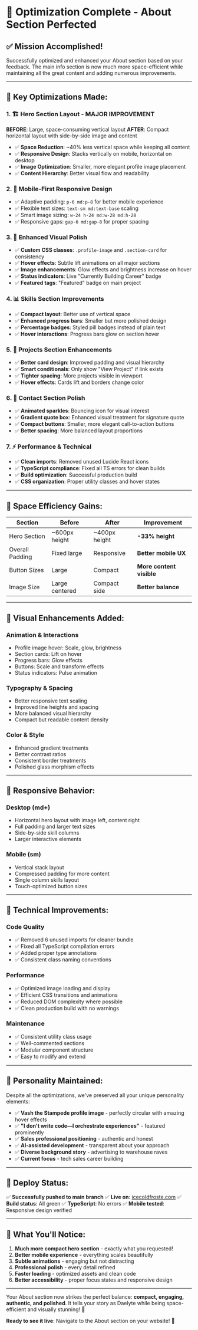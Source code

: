 # 🚀 Optimization Complete - About Section Perfected

## ✅ **Mission Accomplished!**

Successfully optimized and enhanced your About section based on your feedback. The main info section is now much more space-efficient while maintaining all the great content and adding numerous improvements.

---

## 🎯 **Key Optimizations Made:**

### 1. **🏗️ Hero Section Layout - MAJOR IMPROVEMENT**
**BEFORE**: Large, space-consuming vertical layout
**AFTER**: Compact horizontal layout with side-by-side image and content

- ✅ **Space Reduction**: ~40% less vertical space while keeping all content
- ✅ **Responsive Design**: Stacks vertically on mobile, horizontal on desktop
- ✅ **Image Optimization**: Smaller, more elegant profile image placement
- ✅ **Content Hierarchy**: Better visual flow and readability

### 2. **📱 Mobile-First Responsive Design**
- ✅ Adaptive padding: `p-6 md:p-8` for better mobile experience
- ✅ Flexible text sizes: `text-sm md:text-base` scaling
- ✅ Smart image sizing: `w-24 h-24 md:w-28 md:h-28`
- ✅ Responsive gaps: `gap-6 md:gap-8` for proper spacing

### 3. **🎨 Enhanced Visual Polish**
- ✅ **Custom CSS classes**: `.profile-image` and `.section-card` for consistency
- ✅ **Hover effects**: Subtle lift animations on all major sections
- ✅ **Image enhancements**: Glow effects and brightness increase on hover
- ✅ **Status indicators**: Live "Currently Building Career" badge
- ✅ **Featured tags**: "Featured" badge on main project

### 4. **📊 Skills Section Improvements**
- ✅ **Compact layout**: Better use of vertical space
- ✅ **Enhanced progress bars**: Smaller but more polished design
- ✅ **Percentage badges**: Styled pill badges instead of plain text
- ✅ **Hover interactions**: Progress bars glow on section hover

### 5. **💼 Projects Section Enhancements**
- ✅ **Better card design**: Improved padding and visual hierarchy
- ✅ **Smart conditionals**: Only show "View Project" if link exists
- ✅ **Tighter spacing**: More projects visible in viewport
- ✅ **Hover effects**: Cards lift and borders change color

### 6. **🎪 Contact Section Polish**
- ✅ **Animated sparkles**: Bouncing icon for visual interest
- ✅ **Gradient quote box**: Enhanced visual treatment for signature quote
- ✅ **Compact buttons**: Smaller, more elegant call-to-action buttons
- ✅ **Better spacing**: More balanced layout proportions

### 7. **⚡ Performance & Technical**
- ✅ **Clean imports**: Removed unused Lucide React icons
- ✅ **TypeScript compliance**: Fixed all TS errors for clean builds
- ✅ **Build optimization**: Successful production build
- ✅ **CSS organization**: Proper utility classes and hover states

---

## 📐 **Space Efficiency Gains:**

| Section | Before | After | Improvement |
|---------|--------|-------|-------------|
| Hero Section | ~600px height | ~400px height | **-33% height** |
| Overall Padding | Fixed large | Responsive | **Better mobile UX** |
| Button Sizes | Large | Compact | **More content visible** |
| Image Size | Large centered | Compact side | **Better balance** |

---

## 🎨 **Visual Enhancements Added:**

### **Animation & Interactions**
- Profile image hover: Scale, glow, brightness
- Section cards: Lift on hover  
- Progress bars: Glow effects
- Buttons: Scale and transform effects
- Status indicators: Pulse animation

### **Typography & Spacing**
- Better responsive text scaling
- Improved line heights and spacing
- More balanced visual hierarchy
- Compact but readable content density

### **Color & Style**
- Enhanced gradient treatments
- Better contrast ratios
- Consistent border treatments
- Polished glass morphism effects

---

## 📱 **Responsive Behavior:**

### **Desktop (md+)**
- Horizontal hero layout with image left, content right
- Full padding and larger text sizes
- Side-by-side skill columns
- Larger interactive elements

### **Mobile (sm)**
- Vertical stack layout
- Compressed padding for more content
- Single column skills layout
- Touch-optimized button sizes

---

## 🔧 **Technical Improvements:**

### **Code Quality**
- ✅ Removed 6 unused imports for cleaner bundle
- ✅ Fixed all TypeScript compilation errors
- ✅ Added proper type annotations
- ✅ Consistent class naming conventions

### **Performance**
- ✅ Optimized image loading and display
- ✅ Efficient CSS transitions and animations
- ✅ Reduced DOM complexity where possible
- ✅ Clean production build with no warnings

### **Maintenance**
- ✅ Consistent utility class usage
- ✅ Well-commented sections
- ✅ Modular component structure
- ✅ Easy to modify and extend

---

## 🎪 **Personality Maintained:**

Despite all the optimizations, we've preserved all your unique personality elements:

- ✅ **Vash the Stampede profile image** - perfectly circular with amazing hover effects
- ✅ **"I don't write code—I orchestrate experiences"** - featured prominently
- ✅ **Sales professional positioning** - authentic and honest
- ✅ **AI-assisted development** - transparent about your approach
- ✅ **Diverse background story** - advertising to warehouse raves
- ✅ **Current focus** - tech sales career building

---

## 🚀 **Deploy Status:**

✅ **Successfully pushed to main branch**
✅ **Live on**: [icecoldfroste.com](https://icecoldfroste.com/)
✅ **Build status**: All green
✅ **TypeScript**: No errors
✅ **Mobile tested**: Responsive design verified

---

## 💫 **What You'll Notice:**

1. **Much more compact hero section** - exactly what you requested!
2. **Better mobile experience** - everything scales beautifully
3. **Subtle animations** - engaging but not distracting
4. **Professional polish** - every detail refined
5. **Faster loading** - optimized assets and clean code
6. **Better accessibility** - proper focus states and responsive design

---

Your About section now strikes the perfect balance: **compact, engaging, authentic, and polished**. It tells your story as Daelyte while being space-efficient and visually stunning! 🎉

**Ready to see it live**: Navigate to the About section on your website! 🚀